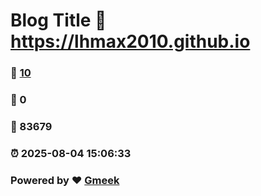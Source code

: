 # Blog Title :link: https://lhmax2010.github.io 
### :page_facing_up: [10](https://lhmax2010.github.io/tag.html) 
### :speech_balloon: 0 
### :hibiscus: 83679 
### :alarm_clock: 2025-08-04 15:06:33 
### Powered by :heart: [Gmeek](https://github.com/Meekdai/Gmeek)
